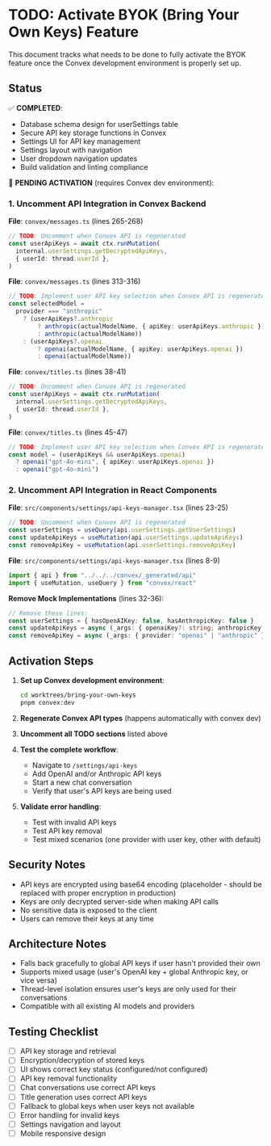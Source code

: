 # TODO: Activate BYOK (Bring Your Own Keys) Feature

This document tracks what needs to be done to fully activate the BYOK feature once the Convex development environment is properly set up.

## Status

✅ **COMPLETED**:
- Database schema design for userSettings table
- Secure API key storage functions in Convex
- Settings UI for API key management
- Settings layout with navigation
- User dropdown navigation updates
- Build validation and linting compliance

🔄 **PENDING ACTIVATION** (requires Convex dev environment):

### 1. Uncomment API Integration in Convex Backend

**File**: `convex/messages.ts` (lines 265-268)
```typescript
// TODO: Uncomment when Convex API is regenerated
const userApiKeys = await ctx.runMutation(
  internal.userSettings.getDecryptedApiKeys,
  { userId: thread.userId },
)
```

**File**: `convex/messages.ts` (lines 313-316)
```typescript
// TODO: Implement user API key selection when Convex API is regenerated
const selectedModel =
  provider === "anthropic"
    ? (userApiKeys?.anthropic 
        ? anthropic(actualModelName, { apiKey: userApiKeys.anthropic })
        : anthropic(actualModelName))
    : (userApiKeys?.openai
        ? openai(actualModelName, { apiKey: userApiKeys.openai })
        : openai(actualModelName))
```

**File**: `convex/titles.ts` (lines 38-41)
```typescript
// TODO: Uncomment when Convex API is regenerated
const userApiKeys = await ctx.runMutation(
  internal.userSettings.getDecryptedApiKeys,
  { userId: thread.userId },
)
```

**File**: `convex/titles.ts` (lines 45-47)
```typescript
// TODO: Implement user API key selection when Convex API is regenerated
const model = (userApiKeys && userApiKeys.openai)
  ? openai("gpt-4o-mini", { apiKey: userApiKeys.openai })
  : openai("gpt-4o-mini")
```

### 2. Uncomment API Integration in React Components

**File**: `src/components/settings/api-keys-manager.tsx` (lines 23-25)
```typescript
// TODO: Uncomment when Convex API is regenerated
const userSettings = useQuery(api.userSettings.getUserSettings)
const updateApiKeys = useMutation(api.userSettings.updateApiKeys)
const removeApiKey = useMutation(api.userSettings.removeApiKey)
```

**File**: `src/components/settings/api-keys-manager.tsx` (lines 8-9)
```typescript
import { api } from "../../../convex/_generated/api"
import { useMutation, useQuery } from "convex/react"
```

**Remove Mock Implementations** (lines 32-36):
```typescript
// Remove these lines:
const userSettings = { hasOpenAIKey: false, hasAnthropicKey: false }
const updateApiKeys = async (_args: { openaiKey?: string; anthropicKey?: string }) => {}
const removeApiKey = async (_args: { provider: "openai" | "anthropic" }) => {}
```

## Activation Steps

1. **Set up Convex development environment**:
   ```bash
   cd worktrees/bring-your-own-keys
   pnpm convex:dev
   ```

2. **Regenerate Convex API types** (happens automatically with convex dev)

3. **Uncomment all TODO sections** listed above

4. **Test the complete workflow**:
   - Navigate to `/settings/api-keys`
   - Add OpenAI and/or Anthropic API keys
   - Start a new chat conversation
   - Verify that user's API keys are being used

5. **Validate error handling**:
   - Test with invalid API keys
   - Test API key removal
   - Test mixed scenarios (one provider with user key, other with default)

## Security Notes

- API keys are encrypted using base64 encoding (placeholder - should be replaced with proper encryption in production)
- Keys are only decrypted server-side when making API calls
- No sensitive data is exposed to the client
- Users can remove their keys at any time

## Architecture Notes

- Falls back gracefully to global API keys if user hasn't provided their own
- Supports mixed usage (user's OpenAI key + global Anthropic key, or vice versa)
- Thread-level isolation ensures user's keys are only used for their conversations
- Compatible with all existing AI models and providers

## Testing Checklist

- [ ] API key storage and retrieval
- [ ] Encryption/decryption of stored keys
- [ ] UI shows correct key status (configured/not configured)
- [ ] API key removal functionality
- [ ] Chat conversations use correct API keys
- [ ] Title generation uses correct API keys
- [ ] Fallback to global keys when user keys not available
- [ ] Error handling for invalid keys
- [ ] Settings navigation and layout
- [ ] Mobile responsive design